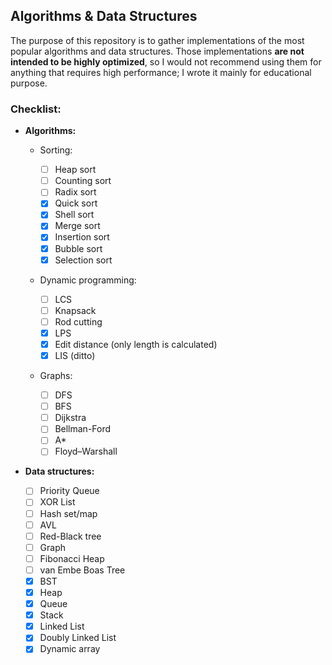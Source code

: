 ## Algorithms & Data Structures

The purpose of this repository is to gather implementations of the most popular algorithms and data structures. Those implementations **are not intended to be highly optimized**, so I would not recommend using them for anything that requires high performance; I wrote it mainly for educational purpose.

### Checklist:

* **Algorithms:**

  * Sorting:

    - [ ] Heap sort
    - [ ] Counting sort
    - [ ] Radix sort
    - [x] Quick sort
    - [x] Shell sort
    - [x] Merge sort
    - [x] Insertion sort
    - [x] Bubble sort
    - [x] Selection sort

  * Dynamic programming:

    - [ ] LCS
    - [ ] Knapsack
    - [ ] Rod cutting
    - [x] LPS
    - [x] Edit distance (only length is calculated)
    - [x] LIS (ditto)

  * Graphs:

    - [ ] DFS
    - [ ] BFS
    - [ ] Dijkstra
    - [ ] Bellman-Ford
    - [ ] A*
    - [ ] Floyd–Warshall
  
* **Data structures:**

    - [ ] Priority Queue
    - [ ] XOR List
    - [ ] Hash set/map
    - [ ] AVL
    - [ ] Red-Black tree
    - [ ] Graph
    - [ ] Fibonacci Heap
    - [ ] van Embe Boas Tree
    - [x] BST
    - [x] Heap
    - [x] Queue
    - [x] Stack
    - [x] Linked List
    - [x] Doubly Linked List
    - [x] Dynamic array